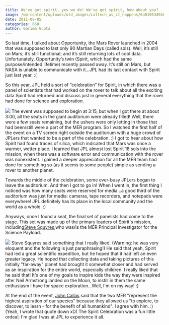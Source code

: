 ```yaml
---
title: We've got spirit, yes we do! We've got spirit, how about you?
image: /wp-content/uploads/old_images/caltech_as_it_happens/6a0105349b8251970b0153906838e9970b.jpg
date: 2011-08-05
categories: 668
author: Garima Gupta
---
```



So last time, I talked about Opportunity, the Mars Rover launched in 2004 that was supposed to last only 90 Martian Days (called sols). Well, it’s still on Mars; it’s still functional; and it’s still returning lots of cool data. Unfortunately, Opportunity’s twin (Spirit, which had the same purpose/intended lifetime) recently passed away. It’s still on Mars, but NASA is unable to communicate with it…JPL had its last contact with Spirit just last year. :(

So this year, JPL held a sort of “celebration” for Spirit, in which there was a panel of scientists that had worked on the rover to talk about all the exciting data Spirit had returned and discuss just in general everything that the rover had done for science and exploration.


![](/old_images/caltech_as_it_happens/6a0105349b8251970b015390683c4e970b.jpg)
The event was supposed to begin at 3:15, but when I got there at about 3:00, all the seats in the giant auditorium were already filled! Well, there were a few seats remaining, but the ushers were only letting in those that had been/still were a part of the MER program. So I watched the first half of the event on a TV screen right outside the auditorium with a huge crowd of JPLers that wanted to be a part of the celebration. :) I got to hear about how Spirit had found traces of silica, which indicated that Mars was once a warmer, wetter place. I learned that JPL almost lost Spirit 18 sols into the mission, when there was a software error and communication with the rover was nonexistent. I gained a deeper appreciation for all the MER team had done for something so (as it seems to some people) simple as sending a rover to another planet.

Towards the middle of the celebration, some ever-busy JPLers began to leave the auditorium. And then I got to go in! When I went in, the first thing I noticed was how many seats were reserved for media...a good third of the auditorium was just for media: cameras, tape recorders, and notepads were everywhere! JPL definitely has its place in the local community and the world as a whole. :)

Anyways, once I found a seat, the final set of panelists had come to the stage. This set was made up of the primary leaders of Spirit's mission, including[Steve Squyres](https://www.astro.cornell.edu/people/facstaff-detail.php?pers_id=112),who was/is the MER Principal Investigator for the Science Payload.


![](/old_images/6a0105349b8251970b0154343b9353970c-800wi.jpg)
Steve Squyres said something that I really liked. (Warning: he was very eloquent and the following is just paraphrasing!) He said that yeah, Spirit had led a great scientific expedition, but he hoped that it had left an even greater legacy. He hoped that collecting data and taking pictures of this initially "far-away" planet had brought it somewhat closer and had served as an inspiration for the entire world, especially children. I really liked that he said that! It's one of my goals to inspire kids the way they were inspired after Neil Armstrong landed on the Moon, to instill in them the same enthusiasm I have for space exploration...Well, I'm on my way! :)

At the end of the event, [John Callas](https://www.nasa.gov/mission_pages/mer/070628/callas.html) said that the two MER "represent the highest aspiration of our species" because they allowed us "to explore, to discover, to learn - for the benefit of all humankind". I agree with him. :) (Yeah, I wrote that quote down xD) The Spirit Celebration was a fun little ordeal; I'm glad I was at JPL to experience it all.

